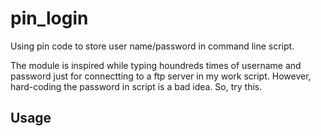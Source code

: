 # pin_login
Using pin code to store user name/password in command line script.

The module is inspired while typing houndreds times of username and password just for connectting to a ftp server in my work script.
However, hard-coding the password in script is a bad idea. So, try this.

## Usage
